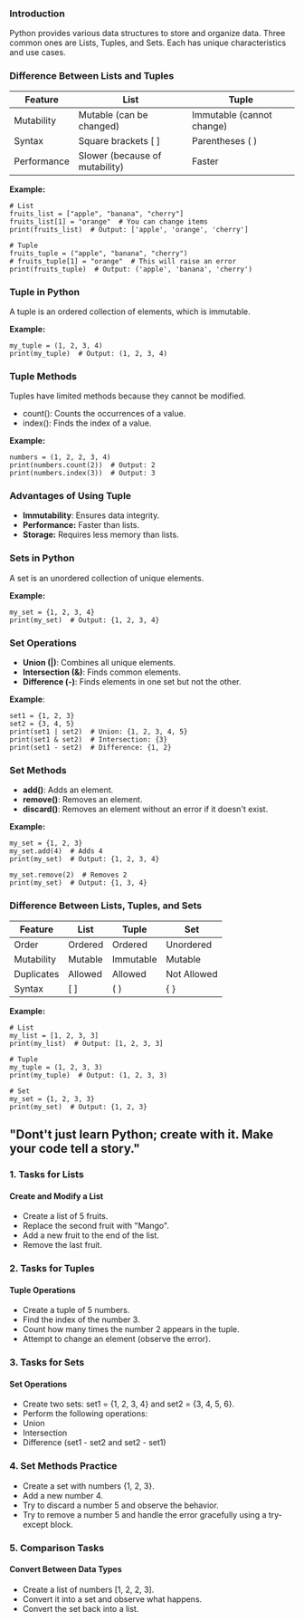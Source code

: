 ### Introduction
Python provides various data structures to store and organize data. Three common ones are Lists, Tuples, and Sets. Each has unique characteristics and use cases.

### Difference Between Lists and Tuples

|   Feature       |            	List               |        	Tuple              |
|-----------------|--------------------------------|-----------------------------|
|   Mutability    |	Mutable (can be changed)       |	Immutable (cannot change)  |
|   Syntax        |	Square brackets [ ]            |	Parentheses ( )            |
|  Performance    |	Slower (because of mutability) |	Faster                     |

**Example:**
```
# List
fruits_list = ["apple", "banana", "cherry"]
fruits_list[1] = "orange"  # You can change items
print(fruits_list)  # Output: ['apple', 'orange', 'cherry']

# Tuple
fruits_tuple = ("apple", "banana", "cherry")
# fruits_tuple[1] = "orange"  # This will raise an error
print(fruits_tuple)  # Output: ('apple', 'banana', 'cherry')
```

###  Tuple in Python
A tuple is an ordered collection of elements, which is immutable.

**Example:**
```
my_tuple = (1, 2, 3, 4)
print(my_tuple)  # Output: (1, 2, 3, 4)
```
### Tuple Methods
Tuples have limited methods because they cannot be modified.

+ count(): Counts the occurrences of a value.
+ index(): Finds the index of a value.
  
**Example:**
```
numbers = (1, 2, 2, 3, 4)
print(numbers.count(2))  # Output: 2
print(numbers.index(3))  # Output: 3
```
### Advantages of Using Tuple
+ **Immutability**: Ensures data integrity.
+ **Performance:** Faster than lists.
+ **Storage:** Requires less memory than lists.
  
### Sets in Python
A set is an unordered collection of unique elements.

**Example:**
```
my_set = {1, 2, 3, 4}
print(my_set)  # Output: {1, 2, 3, 4}
```
### Set Operations
+ **Union (|)**: Combines all unique elements.
+ **Intersection (&)**: Finds common elements.
+ **Difference (-)**: Finds elements in one set but not the other.

**Example**:
```
set1 = {1, 2, 3}
set2 = {3, 4, 5}
print(set1 | set2)  # Union: {1, 2, 3, 4, 5}
print(set1 & set2)  # Intersection: {3}
print(set1 - set2)  # Difference: {1, 2}
```
### Set Methods
+ **add()**: Adds an element.
+ **remove()**: Removes an element.
+ **discard()**: Removes an element without an error if it doesn't exist.
  
**Example:**
```
my_set = {1, 2, 3}
my_set.add(4)  # Adds 4
print(my_set)  # Output: {1, 2, 3, 4}

my_set.remove(2)  # Removes 2
print(my_set)  # Output: {1, 3, 4}
```
### Difference Between Lists, Tuples, and Sets

|  Feature	     |       List        | 	 Tuple      |     Set      |
|----------------|-------------------|--------------|--------------|
|  Order	       |     Ordered	     |  Ordered	    |  Unordered   |
| Mutability     |  	 Mutable       |  Immutable   | 	Mutable    |
| Duplicates	   |     Allowed	     |  Allowed     |  Not Allowed |
|  Syntax        |      	[ ]        |	   ( )      |     	{ }    |

**Example:**
```
# List
my_list = [1, 2, 3, 3]
print(my_list)  # Output: [1, 2, 3, 3]

# Tuple
my_tuple = (1, 2, 3, 3)
print(my_tuple)  # Output: (1, 2, 3, 3)

# Set
my_set = {1, 2, 3, 3}
print(my_set)  # Output: {1, 2, 3}
```
## "Dont't just learn Python; create with it. Make your code tell a story."
### 1. Tasks for Lists
####  Create and Modify a List
+ Create a list of 5 fruits.
+ Replace the second fruit with "Mango".
+ Add a new fruit to the end of the list.
+ Remove the last fruit.

### 2. Tasks for Tuples
#### Tuple Operations
+ Create a tuple of 5 numbers.
+ Find the index of the number 3.
+ Count how many times the number 2 appears in the tuple.
+ Attempt to change an element (observe the error).

### 3. Tasks for Sets
####  Set Operations
+ Create two sets: set1 = {1, 2, 3, 4} and set2 = {3, 4, 5, 6}.
+ Perform the following operations:
+ Union
+ Intersection
+ Difference (set1 - set2 and set2 - set1)
  
### 4. Set Methods Practice
+ Create a set with numbers {1, 2, 3}.
+ Add a new number 4.
+ Try to discard a number 5 and observe the behavior.
+ Try to remove a number 5 and handle the error gracefully using a try-except block.
  
### 5. Comparison Tasks
####  Convert Between Data Types
+ Create a list of numbers [1, 2, 2, 3].
+ Convert it into a set and observe what happens.
+ Convert the set back into a list.
